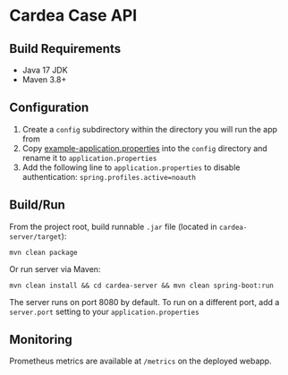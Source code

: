 # Cardea Case API

## Build Requirements

* Java 17 JDK
* Maven 3.8+

## Configuration

1. Create a `config` subdirectory within the directory you will run the app from
2. Copy [example-application.properties](example-application.properties) into the `config`
   directory and rename it to `application.properties`
3. Add the following line to `application.properties` to disable authentication:
     `spring.profiles.active=noauth`

## Build/Run

From the project root, build runnable `.jar` file (located in `cardea-server/target`): 

`mvn clean package`

Or run server via Maven:

`mvn clean install && cd cardea-server && mvn clean spring-boot:run`

The server runs on port 8080 by default. To run on a different port, add a `server.port` setting
to your `application.properties`

## Monitoring

Prometheus metrics are available at `/metrics` on the deployed webapp.

